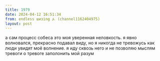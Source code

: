 ```yaml
---
title: 1979
date: 2024-04-12 16:51:34
from: endless шизing ⍼ (channel1162404975)
layout: post
---
```


а сам процесс собеса это моя уверенная неловкость. я явно волновался, прекрасно подавал виду, но я никогда не тревожусь как люди увидят моё волнение. я иду сквозь него и не позволяю мыслям тревоги о тревоге заполонить мой разум
